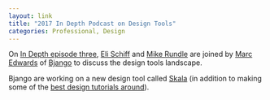 ```yaml
---
layout: link
title: "2017 In Depth Podcast on Design Tools"
categories: Professional, Design
---
```


On [In Depth episode three](http://www.elischiff.com/blog/2017/10/30/in-depth-ep-3-design-toolsmissing-the-marc), [Eli Schiff](https://twitter.com/eli_schiff) and [Mike Rundle](https://twitter.com/flyosity) are joined by [Marc Edwards](https://twitter.com/marcedwards) of [Bjango](https://bjango.com/) to discuss the design tools landscape.

Bjango are working on a new design tool called [Skala](https://bjango.com/mac/skala/) (in addition to making some of the [best design tutorials around](https://bjango.com/articles/)).
